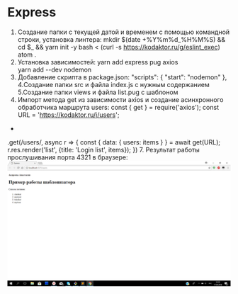 # Express
1. Создание папки с текущей датой и временем с помощью командной строки, установка линтера:
mkdir $(date +%Y%m%d_%H%M%S) && cd $_ && yarn init -y
bash < (curl -s https://kodaktor.ru/g/eslint_exec)
atom .
2. Установка зависимостей:
yarn add express pug	axios	
yarn add --dev nodemon
3. Добавление скрипта в package.json:
 "scripts": {
    "start": "nodemon"
  },
 4.Создание папки src и файла index.js с нужным содержанием
 5.Создание папки views и файла list.pug с шаблоном
 6. Импорт метода get из зависимости axios и создание асинхронного обработчика маршрута users:
const { get } = require('axios');
const URL = 'https://kodaktor.ru/j/users';
+
.get(/users/, async r => { 
      const { data: { users: items } } = await get(URL);
      r.res.render('list', {title: 'Login list', items});
   })
 7. Результат работы прослушивания порта 4321  в браузере:
![alt text](https://github.com/nastyandreeva/Express/blob/master/express.PNG)
